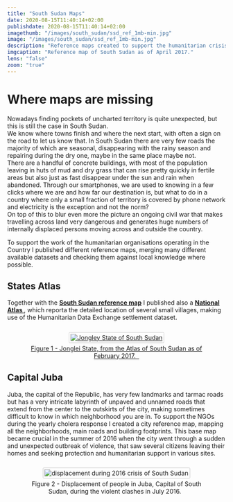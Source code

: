 ```yaml
---
title: "South Sudan Maps"
date: 2020-08-15T11:40:14+02:00
publishdate: 2020-08-15T11:40:14+02:00
imagethumb: "/images/south_sudan/ssd_ref_1mb-min.jpg"
image: "/images/south_sudan/ssd_ref_1mb-min.jpg"
description: "Reference maps created to support the humanitarian crisis response"
imgcaption: "Reference map of South Sudan as of April 2017."
lens: "false"
zoom: "true"
---
```

<div class='container'>
<h1>Where maps are missing</h1>
    <p></p>
<p>
Nowadays finding pockets of uncharted territory is quite unexpected, but this is still the case in South Sudan.<br>
We know where towns finish and where the next start, with often a sign on the road to let us know that. In South Sudan there are very few roads the majority of which are seasonal, disappearing with the rainy season and repairing during the dry one, maybe in the same place maybe not. <br>There are a handful of concrete buildings, with most of the population leaving in huts of mud and dry grass that can rise pretty quickly in fertile areas but also just as fast disappear under the sun and rain when abandoned.   
Through our smartphones, we are used to knowing in a few clicks where we are and how far our destination is, but what to do in a country where only a small fraction of territory is covered by phone network and electricity is the exception and not the norm?
<br>On top of this to blur even more the picture an ongoing civil war that makes travelling across land very dangerous and generates huge numbers of internally displaced persons moving across and outside the country.</p>
<p>
To support the work of the humanitarian organisations operating in the Country I published different reference maps, merging many different available datasets and checking them against local knowledge where possible.
</p>


<h2>States Atlas</h2>
<p>
Together with the <b><a target="_blank" href="https://www.impact-repository.org/document/reach/94fd7237/reach_ssd_map_southsudan_15june2017_a3l_0.pdf">South Sudan reference map</a></b> I published also a <b><a target="_blank" href="https://www.impact-repository.org/document/reach/f5e99332/reach_ssd_maps_stateatlas_7february2017.pdf">National Atlas </a></b>, which reporta the detailed location of several small villages, making use of the Humanitarian Data Exchange settlement dataset. 
</p>


<div style="text-align: center">
<figure class="figcap framelight">
<a target="_blank" href="https://www.impact-repository.org/document/reach/f5e99332/reach_ssd_maps_stateatlas_7february2017.pdf">
<img style="border-radius: 0.15rem; max-width:85%; margin-top: 0.8em; margin-bottom: 0.3em; border:1px solid rgb(202, 202, 202); padding:3px;"  alt="Jongley State of South Sudan"  class="medium" src="/images/south_sudan/jongley_ssd_maps_stateatlas_7february2017.jpg">
<figcaption>Figure 1 - Jonglei State, from the Atlas of South Sudan as of February 2017.&nbsp;&nbsp;<i class="fas fa-external-link-alt"></i></figcaption>
</a>
</figure>
</div>


<h2>Capital Juba</h2>

<p> Juba, the capital of the Republic, has very few landmarks and tarmac roads but has a very intricate labyrinth of unpaved and unnamed roads that extend from the center to the outskirts of the city, making sometimes difficult to know in which neighborhood you are in. To support the NGOs during the yearly cholera response I created a city reference map, mapping all the neighborhoods, main roads and building footprints. This base map became crucial in the summer of 2016 when the city went through a sudden and unexpected outbreak of violence, that saw several citizens leaving their homes and seeking protection and humanitarian support in various sites.</p>

<div style="text-align: center">
<figure class="figcap framelight">
<img style="border-radius: 0.15rem; max-width:80%; margin-top: 0.8em; margin-bottom: 0.3em; border:1px solid rgb(202, 202, 202); padding:3px;"  alt="displacement during 2016 crisis of South Sudan"  class="medium" src="/images/south_sudan/reach_ssd_juba_rapididpestimation_july2016.gif">
<figcaption>Figure 2 - Displacement of people in Juba, Capital of South Sudan, during the violent clashes in July 2016.&nbsp;&nbsp;</figcaption>
</figure>
</div>

</br>
</br>
<!-- Div End of Page -->
</div>